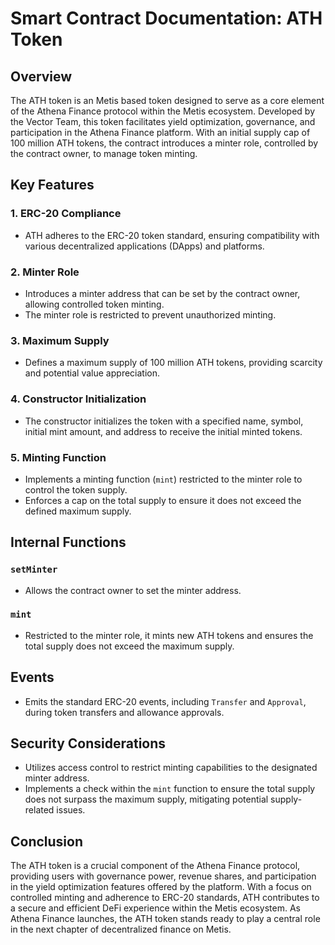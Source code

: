 # Smart Contract Documentation: ATH Token

## Overview
The ATH token is an Metis based token designed to serve as a core element of the Athena Finance protocol within the Metis ecosystem. Developed by the Vector Team, this token facilitates yield optimization, governance, and participation in the Athena Finance platform. With an initial supply cap of 100 million ATH tokens, the contract introduces a minter role, controlled by the contract owner, to manage token minting.

## Key Features
### 1. ERC-20 Compliance
   - ATH adheres to the ERC-20 token standard, ensuring compatibility with various decentralized applications (DApps) and platforms.

### 2. Minter Role
   - Introduces a minter address that can be set by the contract owner, allowing controlled token minting.
   - The minter role is restricted to prevent unauthorized minting.

### 3. Maximum Supply
   - Defines a maximum supply of 100 million ATH tokens, providing scarcity and potential value appreciation.

### 4. Constructor Initialization
   - The constructor initializes the token with a specified name, symbol, initial mint amount, and address to receive the initial minted tokens.

### 5. Minting Function
   - Implements a minting function (`mint`) restricted to the minter role to control the token supply.
   - Enforces a cap on the total supply to ensure it does not exceed the defined maximum supply.

## Internal Functions
### `setMinter`
   - Allows the contract owner to set the minter address.

### `mint`
   - Restricted to the minter role, it mints new ATH tokens and ensures the total supply does not exceed the maximum supply.

## Events
   - Emits the standard ERC-20 events, including `Transfer` and `Approval`, during token transfers and allowance approvals.

## Security Considerations
   - Utilizes access control to restrict minting capabilities to the designated minter address.
   - Implements a check within the `mint` function to ensure the total supply does not surpass the maximum supply, mitigating potential supply-related issues.

## Conclusion
The ATH token is a crucial component of the Athena Finance protocol, providing users with governance power, revenue shares, and participation in the yield optimization features offered by the platform. With a focus on controlled minting and adherence to ERC-20 standards, ATH contributes to a secure and efficient DeFi experience within the Metis ecosystem. As Athena Finance launches, the ATH token stands ready to play a central role in the next chapter of decentralized finance on Metis.